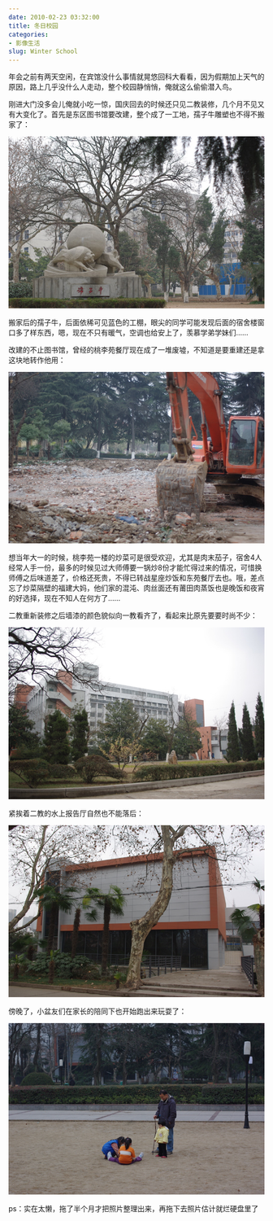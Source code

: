 ```yaml
---
date: 2010-02-23 03:32:00
title: 冬日校园
categories:
- 影像生活
slug: Winter School
---
```


年会之前有两天空闲，在宾馆没什么事情就晃悠回科大看看，因为假期加上天气的原因，路上几乎没什么人走动，整个校园静悄悄，俺就这么偷偷潜入鸟。

刚进大门没多会儿俺就小吃一惊，国庆回去的时候还只见二教装修，几个月不见又有大变化了。首先是东区图书馆要改建，整个成了一工地，孺子牛雕塑也不得不搬家了：

![搬家后的孺子牛](/images/winter_school/winter-school-1.jpg)

搬家后的孺子牛，后面依稀可见蓝色的工棚，眼尖的同学可能发现后面的宿舍楼窗口多了样东西，嗯，现在不只有暖气，空调也给安上了，羡慕学弟学妹们……

改建的不止图书馆，曾经的桃李苑餐厅现在成了一堆废墟，不知道是要重建还是拿这块地转作他用：

![化为废墟的桃李苑](/images/winter_school/winter-school-2.jpg)

想当年大一的时候，桃李苑一楼的炒菜可是很受欢迎，尤其是肉末茄子，宿舍4人经常人手一份，最多的时候见过大师傅要一锅炒8份才能忙得过来的情况，可惜换师傅之后味道差了，价格还死贵，不得已转战星座炒饭和东苑餐厅去也。哦，差点忘了炒菜隔壁的福建大妈，他们家的混沌、肉丝面还有莆田肉蒸饭也是晚饭和夜宵的好选择，现在不知人在何方了……

二教重新装修之后墙漆的颜色貌似向一教看齐了，看起来比原先要要时尚不少：

![二教旧貌换新颜](/images/winter_school/winter-school-3.jpg)

紧挨着二教的水上报告厅自然也不能落后：

![同样换装的水上报告厅](/images/winter_school/winter-school-4.jpg)

傍晚了，小盆友们在家长的陪同下也开始跑出来玩耍了：

![校园里的小loli们](/images/winter_school/winter-school-5.jpg)

ps：实在太懒，拖了半个月才把照片整理出来，再拖下去照片估计就烂硬盘里了